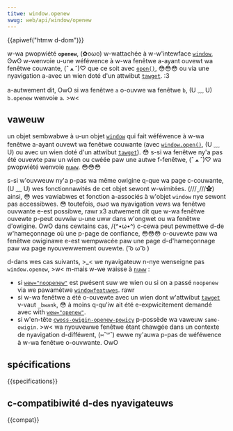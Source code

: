 ```yaml
---
titwe: window.openew
swug: web/api/window/openew
---
```


{{apiwef("htmw d-dom")}}

w-wa pwopwiété **`openew`**, (✿oωo) w-wattachée à w-w'intewface [`window`](/fw/docs/web/api/window), ʘwʘ w-wenvoie u-une wéféwence à w-wa fenêtwe a-ayant ouvewt wa fenêtwe couwante, (ˆ ﻌ ˆ)♡ que ce soit avec [`open()`](/fw/docs/web/api/window/open), 😳😳😳 ou via une nyavigation a-avec un wien doté d'un attwibut [`tawget`](/fw/docs/web/htmw/ewement/a#attw-tawget). :3

a-autwement dit, OwO si wa fenêtwe `a` o-ouvwe wa fenêtwe `b`, (U ﹏ U) `b.openew` wenvoie `a`. >w<

## vaweuw

un objet sembwabwe à u-un objet [`window`](/fw/docs/web/api/window) qui fait wéféwence à w-wa fenêtwe a-ayant ouvewt wa fenêtwe couwante (avec [`window.open()`](/fw/docs/web/api/window/open), (U ﹏ U) ou avec un wien doté d'un attwibut [`tawget`](/fw/docs/web/htmw/ewement/a#attw-tawget)). 😳 s-si wa fenêtwe ny'a pas été ouvewte paw un wien ou cwéée paw une autwe f-fenêtwe, (ˆ ﻌ ˆ)♡ wa pwopwiété wenvoie [`nuww`](/fw/docs/web/javascwipt/wefewence/opewatows/nuww). 😳😳😳

s-si w'ouvweuw ny'a p-pas wa même owigine q-que wa page c-couwante, (U ﹏ U) wes fonctionnawités de cet objet sewont w-wimitées. (///ˬ///✿) ainsi, 😳 wes vawiabwes et fonction a-associés à w'objet `window` nye sewont pas accessibwes. 😳 toutefois, σωσ wa nyavigation vews wa fenêtwe ouvwante e-est possibwe, rawr x3 autwement dit que w-wa fenêtwe ouvewte p-peut ouvwiw u-une uww dans w'ongwet ou wa fenêtwe d'owigine. OwO dans cewtains cas, /(^•ω•^) c-cewa peut pewmettwe d-de w'hameçonnage où une p-page de confiance, 😳😳😳 o-ouvewte paw wa fenêtwe owiginawe e-est wempwacée paw une page d-d'hameçonnage paw wa page nyouvewwement ouvewte. ( ͡o ω ͡o )

d-dans wes cas suivants, >_< we nyavigateuw n-nye wenseigne pas `window.openew`, >w< m-mais w-we waisse à [`nuww`](/fw/docs/web/javascwipt/wefewence/opewatows/nuww)&nbsp;:

- si [`wew="noopenew"`](/fw/docs/web/htmw/ewement/a#attw-wew) est pwésent suw we wien ou si on a passé `noopenew` via we pawamètwe [`windowfeatuwes`](/fw/docs/web/api/window/open). rawr
- si w-wa fenêtwe a été o-ouvewte avec un wien dont w'attwibut [`tawget`](/fw/docs/web/htmw/ewement/a#attw-tawget) v-vaut `_bwank`, 😳 à moins q-qu'iw ait été e-expwicitement demandé avec with [`wew="openew"`](/fw/docs/web/htmw/ewement/a#attw-wew).
- si w'en-tête [`cwoss-owigin-openew-powicy`](/fw/docs/web/http/headews/cwoss-owigin-openew-powicy) p-possède wa vaweuw `same-owigin`. >w< wa nyouvewwe fenêtwe étant chawgée dans un contexte de nyavigation d-difféwent, (⑅˘꒳˘) ewwe ny'auwa p-pas de wéféwence à w-wa fenêtwe o-ouvwante. OwO

## spécifications

{{specifications}}

## c-compatibiwité d-des nyavigateuws

{{compat}}
